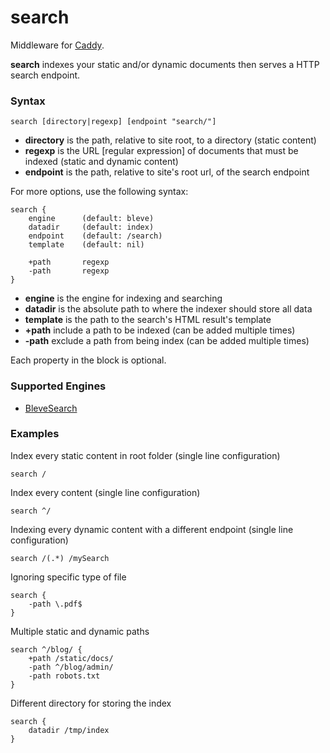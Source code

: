 # search

Middleware for [Caddy](https://caddyserver.com).

**search** indexes your static and/or dynamic documents then serves a HTTP search endpoint.

### Syntax

```
search [directory|regexp] [endpoint "search/"]
```
* **directory** is the path, relative to site root, to a directory (static content)
* **regexp** is the URL [regular expression] of documents that must be indexed (static and dynamic content)
* **endpoint** is the path, relative to site's root url, of the search endpoint

For more options, use the following syntax:

```
search {
    engine      (default: bleve)
    datadir     (default: index)
    endpoint    (default: /search)
    template    (default: nil)

    +path       regexp
    -path       regexp
}
```
* **engine** is the engine for indexing and searching
* **datadir** is the absolute path to where the indexer should store all data
* **template** is the path to the search's HTML result's template
* **+path** include a path to be indexed (can be added multiple times)
* **-path** exclude a path from being index (can be added multiple times)

Each property in the block is optional.

### Supported Engines

* [BleveSearch](http://github.com/blevesearch/bleve)

### Examples

Index every static content in root folder (single line configuration)
```
search /
```

Index every content (single line configuration)
```
search ^/
```

Indexing every dynamic content with a different endpoint (single line configuration)
```
search /(.*) /mySearch
```

Ignoring specific type of file
```
search {
    -path \.pdf$
}
```

Multiple static and dynamic paths
```
search ^/blog/ {
	+path /static/docs/
    -path ^/blog/admin/
    -path robots.txt
}
```

Different directory for storing the index
```
search {
	datadir /tmp/index
}
```
